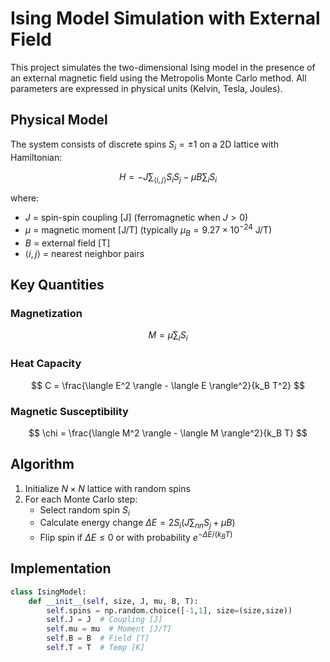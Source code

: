 # Ising Model Simulation with External Field

This project simulates the two-dimensional Ising model in the presence of an external magnetic field using the Metropolis Monte Carlo method. All parameters are expressed in physical units (Kelvin, Tesla, Joules).

## Physical Model

The system consists of discrete spins $S_i = \pm 1$ on a 2D lattice with Hamiltonian:

$$ H = -J \sum_{\langle i,j \rangle} S_i S_j - \mu B \sum_i S_i $$

where:
- $J$ = spin-spin coupling [J] (ferromagnetic when $J > 0$)
- $\mu$ = magnetic moment [J/T] (typically $\mu_B = 9.27 \times 10^{-24}$ J/T)
- $B$ = external field [T]
- $\langle i,j \rangle$ = nearest neighbor pairs

## Key Quantities

### Magnetization
$$ M = \mu \sum_i S_i $$

### Heat Capacity
$$ C = \frac{\langle E^2 \rangle - \langle E \rangle^2}{k_B T^2} $$

### Magnetic Susceptibility
$$ \chi = \frac{\langle M^2 \rangle - \langle M \rangle^2}{k_B T} $$

## Algorithm

1. Initialize $N \times N$ lattice with random spins
2. For each Monte Carlo step:
   - Select random spin $S_i$
   - Calculate energy change $\Delta E = 2S_i(J\sum_{nn}S_j + \mu B)$
   - Flip spin if $\Delta E \leq 0$ or with probability $e^{-\Delta E/(k_B T)}$

## Implementation

```python
class IsingModel:
    def __init__(self, size, J, mu, B, T):
        self.spins = np.random.choice([-1,1], size=(size,size))
        self.J = J  # Coupling [J]
        self.mu = mu  # Moment [J/T]
        self.B = B  # Field [T]
        self.T = T  # Temp [K]
